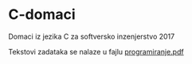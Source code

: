 # C-domaci
Domaci iz jezika C za softversko inzenjerstvo 2017

Tekstovi zadataka se nalaze u fajlu [programiranje.pdf](https://github.com/hamzamuric/C-domaci/blob/master/programiranje.pdf)
